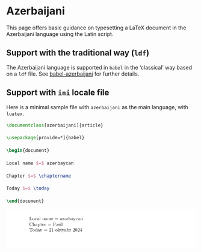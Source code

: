 # Azerbaijani

This page offers basic guidance on typesetting a LaTeX document in the
Azerbaijani language using the Latin script.

## Support with the traditional way (`ldf`)

The Azerbaijani language is supported in `babel` in the ‘classical’ way
based on a `ldf` file. See [babel-azerbaijani](https://ctan.org/pkg/babel-azerbaijani)
for further details.

## Support with `ini` locale file

Here is a minimal sample file with `azerbaijani` as the main language, with `luatex`.

```tex
\documentclass[azerbaijani]{article}

\usepackage[provide=*]{babel}

\begin{document}

Local name $=$ azərbaycan

Chapter $=$ \chaptername

Today $=$ \today

\end{document}
```

![](../media/locale-azerbaijani.png)